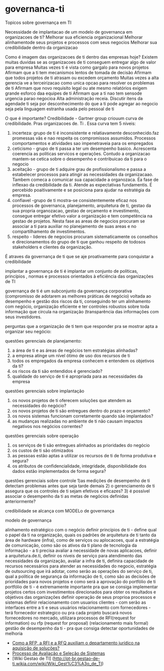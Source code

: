 # governanca-ti
Topicos sobre governança em TI

Necessidade de implantacao de um modelo de governanca em organizacoes de ti?
Melhorar sua eficiencia organizacional
Melhorar alinhamentode seus projetos e processos com seus negocios
Melhorar sua credibilidade dentro da organizacao

Como é imagem das organizacoes de ti dentro das empresas hoje?
Existem muitas duvidas se as organizacoes de ti conseguem entregar algo de valor para empresa
Muitas vezes ti é vista como gargalo para novos projetos
Afirmam que a ti tem mecanismos lentos de tomada de decisão
Afirmam que todos projetos de ti atrasam ou excedem orçamento
Muitas vezes a alta gerencia ve a terceirizacao como unica opcao para resolver os problemas de ti
Afirmam que novo requisito legal ou ate mesmo relatórios exigem grande esforco daa equipes de ti
Afirmam que a ti nao tem sensode urgencia parao  negocioa
Alta administração receia. Discutir itens da agendade ti seja por desconhecimento do que a ti pode agregar ao negocio seja pela linguagem  estranha usada pelo pessoal de ti

O que é importante?
Credibilidade - Gartner group criouum curva de credibilidade. Pras organizacoes de. Ti . Essa curva tem 5  niveis:
1) incerteza: grupo de ti é inconsistente e relatiavamente desconhecido.faz promessas vãs e nao respeita os compromissos assumidos. Processos comportamentos e atividades sao impenetraveia para os empregados
2) ceticismo - grupo de ti passa a ter um desempenho basico. Acrescenta coerencia as politicas servicos e operações. Contudo a organizacao mantem-se cetica sobre o desempenho e contribuicao da ti para o negocio
3) aceitação - grupo de ti adquire grau de profissionalismo e passa a estabelecer processos para atingir as necessidades da organizacaao. Tambem comeca a comunicar sua capacidade a organozaca. Éa fase de inflexao da credibilidade da ti. Atende as expectativas fundamentis. É percebido poaitivamente e se posiciona para ajudar na estratégia da empresa.
4) confiavel -grupo de ti mostra-se consistentemente eficaz nos processos de governanca, planejamento, arquitetura de ti, gestao da sua propria organozacao, gestao de orçamento e investimento, consegue entregar efetivo valor a organização e tem competência na gestao de projetos. Nesta fase as areas de negocios procuram se associar a ti para  auxiliar no planejamento de suas areas e no compartilhamento de investimentos.
5) respeito - lideres de negocios procuram sistematicamente os conselhos e direcionamentos do grupo de ti que ganhou  respeito de todosos stakeholders e clientes da organização.


É atraves da governança de ti que se aje  proativamente para conquistar a credibilidade

implantar a governança de ti é implantar um conjunto de políticas, princípios , normas e processos orientados à eficiência das organizações de TI 

governança de ti é um subconjunto da governança corporativa (compromisso de adotarem as melhores práticas de negócio) voltada ao desempenho e gestão dos riscos da ti, conseguindo ter um alinhamento com negócio, organização eficiente e ter controles robustos sobre toda informação que circula na organização (transparência das informações com seus investidores.

perguntas que a organização de ti tem que responder pra se mostrar apta a organizar seu negócio:

questões gerenciais de planejamento:
1) a área de ti e as áreas de negócios tem estratégias alinhadas?
2) a empresa atinge um nível ótimo de uso dos recursos de ti
3) todos os empregados da empresa conhecem e entendem os objetivos da ti?
4) os riscos da ti são entendidos é gerenciado?
5) qualidade do serviço de ti é apropriada para as necessidades da empresa

questões gerenciais sobre implantação
1) os novos projetos de ti oferecem soluções que  atendem as necessidades do negócio?
2) os novos projetos de ti são entregues dentro do prazo e orçamento?
3) os novos sistemas funcionam corretamente quando são implantados?
4) as mudanças realizadas no ambiente de ti não causam impactos negativos nos negócios correntes?

questões gerenciais sobre operação
1) os serviços de ti são entregues alinhados as prioridades do negócio
2) os custos de ti são otimizados
3) as pessoas estão aptas a utilizar os recursos de ti de forma produtiva e segura?
4) os atributos de confidencialidade, integridade, disponibilidade dos dados estão implementados de forma segura?

questões gerenciais sobre controle
1)as medições de desempenho de ti detectam problemas antes que seja tarde demais
2) o gerenciamento de ti assegura que os controles de ti sejam efetivos e eficazes?
3) é possível associar o desempenho da ti as metas de negócios definidas anteriormente?

credibilidade se alcança com MODELo de governança

modelo de governança

alinhamento estratégico com o negócio 
definir princípios de ti - define qual o papel da ti na organização, quais os padrões de arquitetura de ti tanto da área de hardware (infra), como de serviços ou aplocacoes, qual a estratégia de comunicação, como são os ativos da ti
plano de tecnologia da informação - a ti precisa avaliar a necessidade de novas aplicacoes, definir a arquitetura.de.ti, definir os níveis de serviço para atendimento das necessidades da organização, avaliar a infra de ti, definira capacidade de recursos necessários para atender as necessidades do negocio, estratégia de outsourcing que irá adotar, como serão as operações do serviço de ti, qual a política de segurança da informação de ti, como são as decisões de prioridades para novos projetos e como será a aprovação do portfólio de ti
portfólio de ti - é extremamente importante pra que se consiga implementar projetos certos com investimentos direcionados para obter os resultados e objetivos das organizações
definir operação de seus proprioa processos e sistemas 
definir relacionamento com usuarios clientes - com serão as interfaces entre a ti e seus usuários
relacionamento com fornecedores - terá fornecedor estrategico ou pra cada projeto buscará novos fornecedores no mercado, utilizara processos de RFI(request for information) ou rfp (request for proposal) (relacionamento mais formal)
gestão de desempenho da ti - pra que consiga detectar oportunidades de melhoria

* [Como a RFP, a RFI e a RFQ auxiliam o departamento jurídico na aquisição de soluções?](http://blog.benner.com.br/rfp-rfi-rfq-auxiliam-o-departamento-juridico-na-aquisicao-de-solucoes)
* [Processo de Avaliação e Seleção de Sistemas](http://pt-br.gestao-de-ti.wikia.com/wiki/Processo_de_Avalia%C3%A7%C3%A3o_e_Sele%C3%A7%C3%A3o_de_Sistemas)
* [Wiki Gestao de TI] (http://pt-br.gestao-de-ti.wikia.com/wiki/Wiki_Gest%C3%A3o_de_TI)
